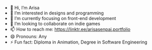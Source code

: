 - 👋 Hi, I’m Arisa
- 👀 I’m interested in designs and programming
- 🌱 I’m currently focusing on front-end development
- 💞️ I’m looking to collaborate on indie games
- 📫 How to reach me: https://linktr.ee/arisasenpai.portfolio
- 😄 Pronouns: Any
- ⚡ Fun fact: Diploma in Animation, Degree in Software Engineering

<!---
arisasenpai-portfolio/arisasenpai-portfolio is a ✨ special ✨ repository because its `README.md` (this file) appears on your GitHub profile.
You can click the Preview link to take a look at your changes.
--->
